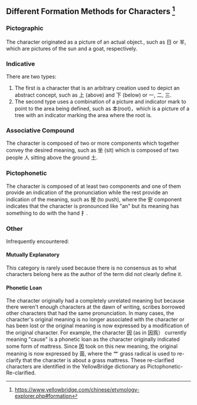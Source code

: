 
## Different Formation Methods for Characters [^1]

### Pictographic

The character originated as a picture of an actual object., such as 日 or 羊, which are pictures of the sun and a goat, respectively.

### Indicative

There are two types:

1. The first is a character that is an arbitrary creation used to depict an abstract concept, such as 上 (above) and 下 (below) or 一, 二, 三.
2. The second type uses a combination of a picture and indicator mark to point to the area being defined, such as 本(root)，which is a picture of a tree with an indicator marking the area where the root is.

### Associative Compound

The character is composed of two or more components which together convey the desired meaning, such as 坐 (sit) which is composed of two people 人 sitting above the ground 土.

### Pictophonetic

The character is composed of at least two components and one of them provide an indication of the pronunciation while the rest provide an indication of the meaning, such as 按 (to push), where the 安 component indicates that the character is pronounced like "an" but its meaning has something to do with the hand 扌.

### Other

Infrequently encountered:

#### Mutually Explanatory

This category is rarely used because there is no consensus as to what characters belong here as the author of the term did not clearly define it.

#### Phonetic Loan

The character originally had a completely unrelated meaning but because there weren't enough characters at the dawn of writing, scribes borrowed other characters that had the same pronunciation. In many cases, the character's original meaning is no longer associated with the character or has been lost or the original meaning is now expressed by a modification of the original character. For example, the character 因 (as in 因爲） currently meaning "cause" is a phonetic loan as the character originally indicated some form of mattress. Since 因 took on this new meaning, the original meaning is now expressed by 茵, where the 艹 grass radical is used to re-clarify that the character is about a grass mattress. These re-clarified characters are identified in the YellowBridge dictionary as Pictophonetic-Re-clarified.

[^1]:https://www.yellowbridge.com/chinese/etymology-explorer.php#formation
